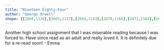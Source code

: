 ```yaml
---
title: "Nineteen Eighty-Four"
author: "George Orwell"
shape: [[2669,1134],[2665,1137],[2664,1143],[2670,1166],[2672,1184],[2674,1275],[2676,1295],[2676,1321],[2678,1332],[2677,1343],[2679,1356],[2679,1375],[2682,1390],[2684,1420],[2687,1437],[2686,1457],[2688,1462],[2692,1466],[2698,1468],[2724,1466],[2730,1462],[2733,1455],[2730,1444],[2730,1420],[2726,1392],[2727,1357],[2724,1337],[2722,1280],[2719,1253],[2719,1230],[2715,1179],[2716,1155],[2712,1143],[2705,1138],[2678,1136],[2672,1134]]
---
```

Another high school assignment that I was miserable reading because I was forced to.  Have since read as an adult and really loved it. It is definitely due for a re-read soon! - Emma
